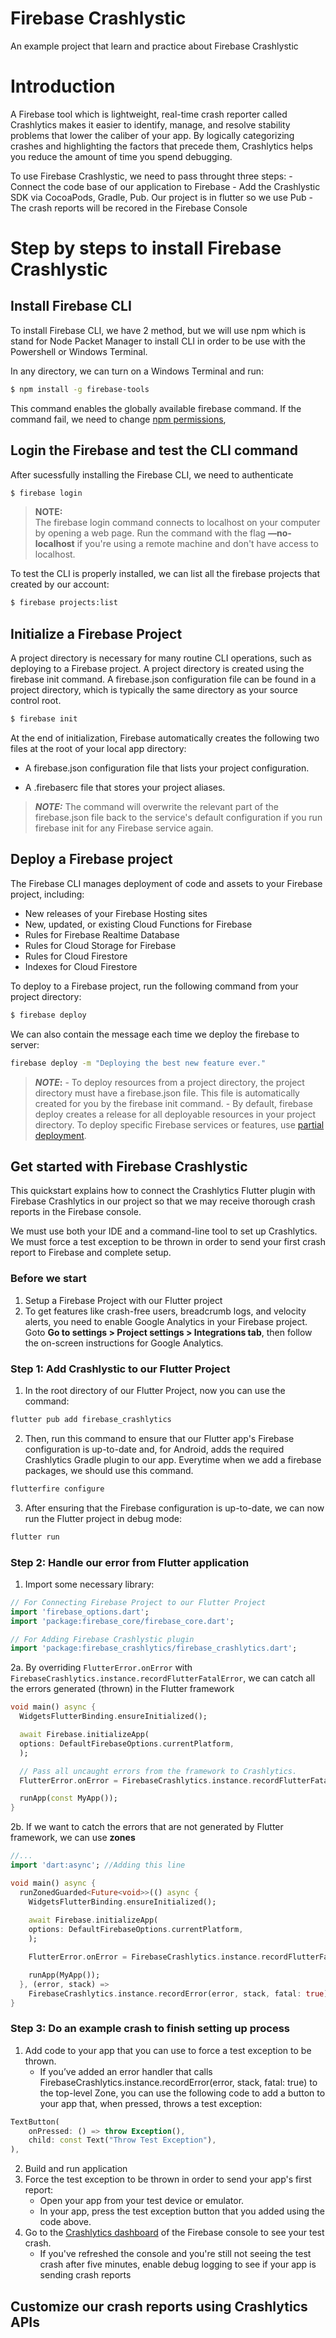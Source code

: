 # Firebase Crashlystic

An example project that learn and practice about Firebase Crashlystic

# Introduction

A Firebase tool which is lightweight, real-time crash reporter called Crashlytics makes it easier to identify, manage, and resolve stability problems that lower the caliber of your app. By logically categorizing crashes and highlighting the factors that precede them, Crashlytics helps you reduce the amount of time you spend debugging.

To use Firebase Crashlystic, we need to pass throught three steps:
    -  Connect the code base of our application to Firebase
    -  Add the Crashlystic SDK via CocoaPods, Gradle, Pub. Our project is in flutter so we use Pub
    -  The crash reports will be recored in the Firebase Console

# Step by steps to install Firebase Crashlystic
## Install Firebase CLI
To install Firebase CLI, we have 2 method, but we will use npm which is stand for Node Packet Manager to install CLI in order to be use with the Powershell or Windows Terminal.

In any directory, we can turn on a Windows Terminal and run:
```bash
$ npm install -g firebase-tools
```
This command enables the globally available firebase command. If the command fail, we need to change [npm permissions](https://docs.npmjs.com/resolving-eacces-permissions-errors-when-installing-packages-globally), 

## Login the Firebase and test the CLI command
After sucessfully installing the Firebase CLI, we need to authenticate
```bash
$ firebase login
```
> **NOTE:**  
The firebase login command connects to localhost on your computer by opening a web page. Run the command with the flag **—no-localhost** if you're using a remote machine and don't have access to localhost.

To test the CLI is properly installed, we can list all the firebase projects that created by our account:

```bash
$ firebase projects:list
```
## Initialize a Firebase Project
A project directory is necessary for many routine CLI operations, such as deploying to a Firebase project. A project directory is created using the firebase init command. A firebase.json configuration file can be found in a project directory, which is typically the same directory as your source control root.

```bash
$ firebase init
```
At the end of initialization, Firebase automatically creates the following two files at the root of your local app directory:

- A firebase.json configuration file that lists your project configuration.

- A .firebaserc file that stores your project aliases.

> **_NOTE:_** 
The command will overwrite the relevant part of the firebase.json file back to the service's default configuration if you run firebase init for any Firebase service again.

## Deploy a Firebase project
The Firebase CLI manages deployment of code and assets to your Firebase project, including:

- New releases of your Firebase Hosting sites
- New, updated, or existing Cloud Functions for Firebase
- Rules for Firebase Realtime Database
- Rules for Cloud Storage for Firebase
- Rules for Cloud Firestore
- Indexes for Cloud Firestore

To deploy to a Firebase project, run the following command from your project directory:

```bash
$ firebase deploy
```

We can also contain the message each time we deploy the firebase to server: 
```bash
firebase deploy -m "Deploying the best new feature ever."
```

> **_NOTE_:** 
    - To deploy resources from a project directory, the project directory must have a firebase.json file. This file is automatically created for you by the firebase init command.
    - By default, firebase deploy creates a release for all deployable resources in your project directory. To deploy specific Firebase services or features, use [partial deployment](https://firebase.google.com/docs/cli#partial_deploys).

## Get started with Firebase Crashlystic
This quickstart explains how to connect the Crashlytics Flutter plugin with Firebase Crashlytics in our project so that we may receive thorough crash reports in the Firebase console.

We must use both your IDE and a command-line tool to set up Crashlytics. We must force a test exception to be thrown in order to send your first crash report to Firebase and complete setup.

### Before we start
1. Setup a Firebase Project with our Flutter project
2. To get features like crash-free users, breadcrumb logs, and velocity alerts, you need to enable Google Analytics in your Firebase project. Goto **Go to settings > Project settings > Integrations tab**, then follow the on-screen instructions for Google Analytics.

### Step 1: Add Crashlystic to our Flutter Project
1. In the root directory of our Flutter Project, now you can use the command:

```bash
flutter pub add firebase_crashlytics
```
2. Then, run this command to ensure that our Flutter app's Firebase configuration is up-to-date and, for Android, adds the required Crashlytics Gradle plugin to our app. Everytime when we add a firebase packages, we should use this command.

```bash
flutterfire configure
```
3. After ensuring that the Firebase configuration is up-to-date, we can now run the Flutter project in debug mode:

```bash
flutter run
```
### Step 2: Handle our error from Flutter application
1. Import some necessary library:
```Dart
// For Connecting Firebase Project to our Flutter Project
import 'firebase_options.dart';
import 'package:firebase_core/firebase_core.dart';

// For Adding Firebase Crashlystic plugin
import 'package:firebase_crashlytics/firebase_crashlytics.dart';

```

2a. By overriding ```FlutterError.onError``` with ```FirebaseCrashlytics.instance.recordFlutterFatalError```, we can catch all the errors generated (thrown) in the Flutter framework

```Dart
void main() async {
  WidgetsFlutterBinding.ensureInitialized();

  await Firebase.initializeApp(
  options: DefaultFirebaseOptions.currentPlatform,
  );

  // Pass all uncaught errors from the framework to Crashlytics.
  FlutterError.onError = FirebaseCrashlytics.instance.recordFlutterFatalError;

  runApp(const MyApp());
}
```
2b. If we want to catch the errors that are not generated by Flutter framework, we can use **zones**


```Dart
//...
import 'dart:async'; //Adding this line

void main() async {
  runZonedGuarded<Future<void>>(() async {
    WidgetsFlutterBinding.ensureInitialized();
  
    await Firebase.initializeApp(
    options: DefaultFirebaseOptions.currentPlatform,
    );

    FlutterError.onError = FirebaseCrashlytics.instance.recordFlutterFatalError;

    runApp(MyApp());
  }, (error, stack) =>
    FirebaseCrashlytics.instance.recordError(error, stack, fatal: true));
}
```

### Step 3: Do an example crash to finish setting up process
1. Add code to your app that you can use to force a test exception to be thrown.
    - If you’ve added an error handler that calls FirebaseCrashlytics.instance.recordError(error, stack, fatal: true) to the top-level Zone, you can use the following code to add a button to your app that, when pressed, throws a test exception:

```Dart
TextButton(
    onPressed: () => throw Exception(),
    child: const Text("Throw Test Exception"),
),
```

2. Build and run application
3. Force the test exception to be thrown in order to send your app's first report:
    - Open your app from your test device or emulator.
    -   In your app, press the test exception button that you added using the code above.
4. Go to the [Crashlytics dashboard](https://accounts.google.com/ServiceLogin/signinchooser?passive=1209600&osid=1&continue=https%3A%2F%2Fconsole.firebase.google.com%2Fproject%2F_%2Fcrashlytics&followup=https%3A%2F%2Fconsole.firebase.google.com%2Fproject%2F_%2Fcrashlytics&flowName=GlifWebSignIn&flowEntry=ServiceLogin) of the Firebase console to see your test crash.
    -   If you've refreshed the console and you're still not seeing the test crash after five minutes, enable debug logging to see if your app is sending crash reports

## Customize our crash reports using Crashlytics APIs